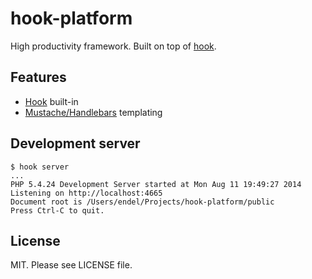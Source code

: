 hook-platform
=============

High productivity framework. Built on top of [hook](https://github.com/doubleleft/hook).

Features
---

- [Hook](https://github.com/doubleleft/hook) built-in
- [Mustache/Handlebars](https://github.com/zordius/lightncandy) templating

Development server
---

```
$ hook server
...
PHP 5.4.24 Development Server started at Mon Aug 11 19:49:27 2014
Listening on http://localhost:4665
Document root is /Users/endel/Projects/hook-platform/public
Press Ctrl-C to quit.
```

License
---

MIT. Please see LICENSE file.
